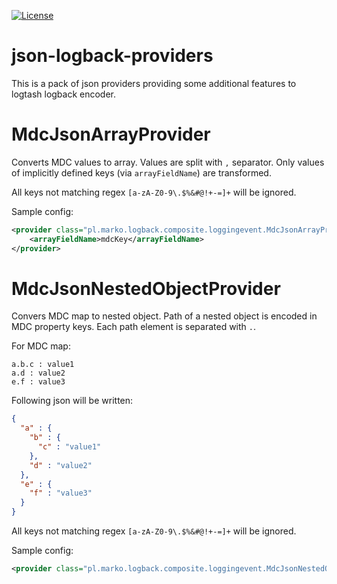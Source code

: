 [![License](https://img.shields.io/badge/License-Apache%202.0-blue.svg)](https://opensource.org/licenses/Apache-2.0)

# json-logback-providers
This is a pack of json providers providing some additional features to logtash logback encoder.

# MdcJsonArrayProvider
Converts MDC values to array. Values are split with  `,` separator. Only values of implicitly defined keys (via `arrayFieldName`) are transformed.

All keys not matching regex `[a-zA-Z0-9\.$%&#@!+-=]+` will be ignored.

Sample config:
```xml
<provider class="pl.marko.logback.composite.loggingevent.MdcJsonArrayProvider">
    <arrayFieldName>mdcKey</arrayFieldName>
</provider>
```

# MdcJsonNestedObjectProvider
Convers MDC map to nested object. Path of a nested object is encoded in MDC property keys. Each path element is separated with `.`.

For MDC map:
```
a.b.c : value1
a.d : value2
e.f : value3
```
Following json will be written:
```json
{
  "a" : {
    "b" : {
      "c" : "value1"
    },
    "d" : "value2"    
  },
  "e" : {
    "f" : "value3"
  }
}
```

All keys not matching regex `[a-zA-Z0-9\.$%&#@!+-=]+` will be ignored.

Sample config:
```xml
<provider class="pl.marko.logback.composite.loggingevent.MdcJsonNestedObjectProvider"/>
```